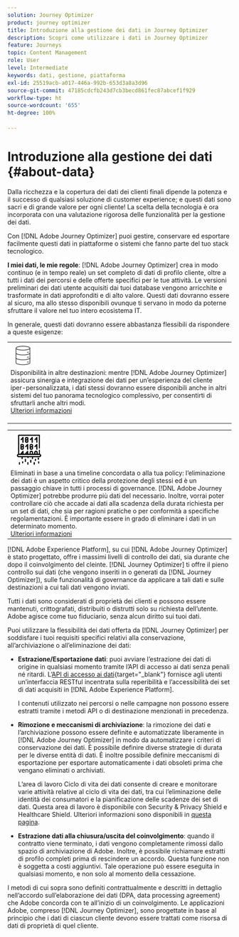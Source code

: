 ```yaml
---
solution: Journey Optimizer
product: journey optimizer
title: Introduzione alla gestione dei dati in Journey Optimizer
description: Scopri come utilizzare i dati in Journey Optimizer
feature: Journeys
topic: Content Management
role: User
level: Intermediate
keywords: dati, gestione, piattaforma
exl-id: 25519acb-a017-446a-992b-653d3a8a3d96
source-git-commit: 47185cdcfb243d7cb3becd861fec87abcef1f929
workflow-type: ht
source-wordcount: '655'
ht-degree: 100%

---
```


# Introduzione alla gestione dei dati {#about-data}

Dalla ricchezza e la copertura dei dati dei clienti finali dipende la potenza e il successo di qualsiasi soluzione di customer experience; e questi dati sono sacri e di grande valore per ogni cliente! La scelta della tecnologia è ora incorporata con una valutazione rigorosa delle funzionalità per la gestione dei dati.

Con [!DNL Adobe Journey Optimizer] puoi gestire, conservare ed esportare facilmente questi dati in piattaforme o sistemi che fanno parte del tuo stack tecnologico.

**I miei dati, le mie regole**: [!DNL Adobe Journey Optimizer] crea in modo continuo (e in tempo reale) un set completo di dati di profilo cliente, oltre a tutti i dati dei percorsi e delle offerte specifici per le tue attività. Le versioni preliminari dei dati utente acquisiti dai tuoi database vengono arricchite e trasformate in dati approfonditi e di alto valore. Questi dati dovranno essere al sicuro, ma allo stesso disponibili ovunque ti servano in modo da poterne sfruttare il valore nel tuo intero ecosistema IT.

In generale, questi dati dovranno essere abbastanza flessibili da rispondere a queste esigenze:


<table style="table-layout:fixed">
<tr style="border: 0;">
  <td>
    <div><img alt="destinazioni" src="assets/do-not-localize/dest.png" /> 
   <br>Disponibilità in altre destinazioni: mentre [!DNL Adobe Journey Optimizer] assicura sinergia e integrazione dei dati per un’esperienza del cliente iper-personalizzata, i dati stessi dovranno essere disponibili anche in altri sistemi del tuo panorama tecnologico complessivo, per consentirti di sfruttarli anche altri modi.
    <div>
     <a href="../integrations/ajo-integrations.md">Ulteriori informazioni</a></div>
    </div>
    <br>
  </td>
</tr>
</table>

<!--td>
    <div><img alt="retention" src="assets/do-not-localize/retention.png" />  
    <br>Retained for a stipulated duration – Industry or regional regulations (such as GDPR or CCPA) or internal data governance policies stipulate how long or how short a duration, data needs to be maintained or archived in Adobe Experience Platform Data Lake. <a href="../privacy/get-started-privacy.md">Learn more</a></div>
  </td>
</tr>
<tr style="border: 0;"-->
<table style="table-layout:fixed">
<tr style="border: 0;">
  <td>
    <div><img alt="policy" src="assets/do-not-localize/policy.png" /> 
    <br>Eliminati in base a una timeline concordata o alla tua policy: l’eliminazione dei dati è un aspetto critico della protezione degli stessi ed è un passaggio chiave in tutti i processi di governance. [!DNL Adobe Journey Optimizer] potrebbe produrre più dati del necessario. Inoltre, vorrai poter controllare ciò che accade ai dati alla scadenza della durata richiesta per un set di dati, che sia per ragioni pratiche o per conformità a specifiche regolamentazioni. È importante essere in grado di eliminare i dati in un determinato momento. 
    </div>
      <div>
     <a href="../privacy/data-hygiene.md">Ulteriori informazioni</a></div>
    </div>
  </td>
</tr>
</table>

[!DNL Adobe Experience Platform], su cui [!DNL Adobe Journey Optimizer] è stato progettato, offre i massimi livelli di controllo dei dati, sia durante che dopo il coinvolgimento del cleinte. [!DNL Journey Optimizer] ti offre il pieno controllo sui dati (che vengono inseriti in o generati da [!DNL Journey Optimizer]), sulle funzionalità di governance da applicare a tali dati e sulle destinazioni a cui tali dati vengono inviati.

Tutti i dati sono considerati di proprietà dei clienti e possono essere mantenuti, crittografati, distribuiti o distrutti solo su richiesta dell’utente. Adobe agisce come tuo fiduciario, senza alcun diritto sui tuoi dati.

Puoi utilizzare la flessibilità dei dati offerta da [!DNL Journey Optimizer] per soddisfare i tuoi requisiti specifici relativi alla conservazione, all’archiviazione o all’eliminazione dei dati:

* **Estrazione/Esportazione dati**: puoi avviare l’estrazione dei dati di origine in qualsiasi momento tramite l’API di accesso ai dati senza penali né ritardi. L’[API di accesso ai dati](https://experienceleague.adobe.com/docs/experience-platform/data-access/api.html?lang=it){target="_blank"} fornisce agli utenti un’interfaccia RESTful incentrata sulla reperibilità e l’accessibilità dei set di dati acquisiti in [!DNL Adobe Experience Platform]. <!--In the future (on roadmap), you can use file-based destinations to export and migrate log data from Adobe Journey Optimizer. -->

  I contenuti utilizzato nei percorsi o nelle campagne non possono essere estratti tramite i metodi API o di destinazione menzionati in precedenza.

<!--
* **Profile Service Data Retention**: For Behavioral and Time series data appended to any Profile, you may choose to use Journey Optimizer's default setting of retaining this data for up to 91 days from the date of its addition to a Profile, or until an alternative time-period selected by the you. The time that Adobe keeps this data varies from contract to contract, and is outlined in an organization's data retention policy.

  Learn more about Experience Event expirations in [Adobe Experience Platform documentation](https://experienceleague.adobe.com/docs/experience-platform/profile/event-expirations.html?lang=it){target="_blank"}.
-->

* **Rimozione e meccanismi di archiviazione**: la rimozione dei dati e l’archiviazione possono essere definite e automatizzate liberamente in [!DNL Adobe Journey Optimizer] in modo da automatizzare i criteri di conservazione dei dati. È possibile definire diverse strategie di durata per le diverse entità di dati. È inoltre possibile definire meccanismi di esportazione per esportare automaticamente i dati obsoleti prima che vengano eliminati o archiviati.

  L’area di lavoro Ciclo di vita dei dati consente di creare e monitorare varie attività relative al ciclo di vita dei dati, tra cui l’eliminazione delle identità dei consumatori e la pianificazione delle scadenze dei set di dati. Questa area di lavoro è disponibile con Security &amp; Privacy Shield e Healthcare Shield. Ulteriori informazioni sono disponibili in [questa pagina](../privacy/data-hygiene.md).

<!--
* **Data Lake and Deletions**: Customer Data stored in the Data Lake can be retained by Journey Optimizer:
    
    * for 7 days to facilitate the onboarding of Customer Data into the Profile Services, after which it may be permanently deleted, or
    * until chosen to be deleted by you

-->

* **Estrazione dati alla chiusura/uscita del coinvolgimento**: quando il contratto viene terminato, i dati vengono completamente rimossi dallo spazio di archiviazione di Adobe. Inoltre, è possibile richiamare estratti di profilo completi prima di rescindere un accordo. Questa funzione non è soggetta a costi aggiuntivi. Tale operazione può essere eseguita in qualsiasi momento, e non solo al momento della cessazione.

I metodi di cui sopra sono definiti contrattualmente e descritti in dettaglio nell’accordo sull’elaborazione dei dati (DPA, data processing agreement) che Adobe concorda con te all’inizio di un coinvolgimento. Le applicazioni Adobe, compreso [!DNL Journey Optimizer], sono progettate in base al principio che i dati di ciascun cliente devono essere trattati come risorsa di dati di proprietà di quel cliente.
